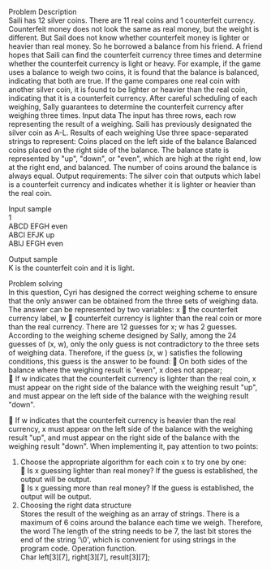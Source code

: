 
Problem Description  
Saili has 12 silver coins. There are 11 real coins and 1 counterfeit currency. Counterfeit money does not look the same as real money, but the weight is different. But Sail does not know whether counterfeit money is lighter or heavier than real money. So he borrowed a balance from his friend. A friend hopes that Saili can find the counterfeit currency three times and determine whether the counterfeit currency is light or heavy. For example, if the game uses a balance to weigh two coins, it is found that the balance is balanced, indicating that both are true. If the game compares one real coin with another silver coin, it is found to be lighter or heavier than the real coin, indicating that it is a counterfeit currency. After careful scheduling of each weighing, Sally guarantees to determine the counterfeit currency after weighing three times.
Input data
The input has three rows, each row representing the result of a weighing. Saili has previously designated the silver coin as A-L. Results of each weighing
Use three space-separated strings to represent: Coins placed on the left side of the balance Balanced coins placed on the right side of the balance. The balance state is represented by "up", "down", or "even", which are high at the right end, low at the right end, and balanced. The number of coins around the balance is always equal.
Output requirements:
The silver coin that outputs which label is a counterfeit currency and indicates whether it is lighter or heavier than the real coin.  
  
Input sample  
1  
ABCD EFGH even  
ABCI EFJK up  
ABIJ EFGH even 
  
Output sample  
K is the counterfeit coin and it is light.  
  
Problem solving  
In this question, Cyri has designed the correct weighing scheme to ensure that the only answer can be obtained from the three sets of weighing data. The answer can be represented by two variables: x  the counterfeit currency label, w  counterfeit currency is lighter than the real coin or more than the real currency. There are 12 guesses for x; w has 2 guesses. According to the weighing scheme designed by Sally, among the 24 guesses of (x, w), only the only guess is not contradictory to the three sets of weighing data. Therefore, if the guess (x, w ) satisfies the following conditions, this guess is the answer to be found:
 On both sides of the balance where the weighing result is "even", x does not appear;  
 If w indicates that the counterfeit currency is lighter than the real coin, x must appear on the right side of the balance with the weighing result "up", and must appear on the left side of the balance with the weighing result "down".
  
 If w indicates that the counterfeit currency is heavier than the real currency, x must appear on the left side of the balance with the weighing result "up", and must appear on the right side of the balance with the weighing result "down".
When implementing it, pay attention to two points:  
1) Choose the appropriate algorithm for each coin x to try one by one:  
 Is x guessing lighter than real money? If the guess is established, the output will be output.  
 Is x guessing more than real money? If the guess is established, the output will be output.  
2) Choosing the right data structure  
Stores the result of the weighing as an array of strings. There is a maximum of 6 coins around the balance each time we weigh. Therefore, the word
The length of the string needs to be 7, the last bit stores the end of the string '\0', which is convenient for using strings in the program code.
Operation function.  
Char left[3][7], right[3][7], result[3][7];  
